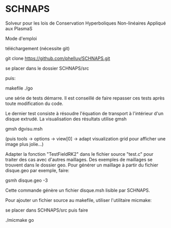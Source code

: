 SCHNAPS
=======

Solveur pour les lois de Conservation Hyperboliques Non-linéaires Appliqué aux PlasmaS

Mode d'emploi

téléchargement (nécessite git)

git clone https://github.com/phelluy/SCHNAPS.git

se placer dans le dossier SCHNAPS/src

puis:

makefile
./go

une série de tests démarre. Il est conseillé de faire repasser ces
tests après toute modification du code.

Le dernier test consiste à résoudre l'équation de transport à
l'intérieur d'un disque extrudé. La visualisation  des résultats
utilise gmsh

gmsh dgvisu.msh

(puis tools -> options -> view[0] -> adapt visualization grid pour
afficher une image plus jolie...)

Adapter la fonction "TestFieldRK2" dans le fichier source "test.c"
pour traiter des cas avec d'autres maillages. Des exemples de
maillages se trouvent dans le dossier geo.
Pour générer un maillage à partir du fichier disque.geo par exemple,
faire:

gsmh disque.geo -3

Cette commande génère un fichier disque.msh lisible par SCHNAPS.

Pour ajouter un fichier source au makefile, utiliser l'utilitaire
micmake:

se placer dans SCHNAPS/src  puis faire

./micmake go


